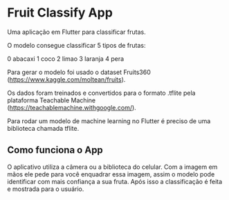# Fruit Classify App

Uma aplicação em Flutter para classificar frutas.

O modelo consegue classificar 5 tipos de frutas:

0 abacaxi
1 coco
2 limao
3 laranja
4 pera

Para gerar o modelo foi usado o dataset Fruits360 (https://www.kaggle.com/moltean/fruits).

Os dados foram treinados e convertidos para o formato .tflite pela plataforma Teachable Machine (https://teachablemachine.withgoogle.com/).


Para rodar um modelo de machine learning no Flutter é preciso de uma biblioteca chamada tflite.

## Como funciona o App

O aplicativo utiliza a câmera ou a biblioteca do celular. Com a imagem em mãos ele pede para você enquadrar essa imagem, assim o modelo pode identificar com mais confiança a sua fruta. Após isso a classificação é feita e mostrada para o usuário.


